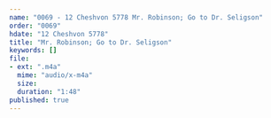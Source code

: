 ```yaml
---
name: "0069 - 12 Cheshvon 5778 Mr. Robinson; Go to Dr. Seligson"
order: "0069"
hdate: "12 Cheshvon 5778"
title: "Mr. Robinson; Go to Dr. Seligson"
keywords: []
file:
- ext: ".m4a"
  mime: "audio/x-m4a"
  size: 
  duration: "1:48"
published: true
---
```


